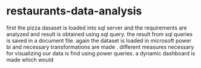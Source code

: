 # restaurants-data-analysis
first the pizza dasaset is loaded into sql server and the requirements are analyzed and result is obtained using sql query.
the result from sql queries is saved in a document file.
again the dataset is loaded in microsoft power bi and necessary transformations are made .
different measures necessary for visualizing our data is find using power queries.
a dynamic dashboard is made which would 
